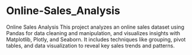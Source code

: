 # Online-Sales_Analysis
Online Sales Analysis  This project analyzes an online sales dataset using Pandas for data cleaning and manipulation, and visualizes insights with Matplotlib, Plotly, and Seaborn. It includes techniques like grouping, pivot tables, and data visualization to reveal key sales trends and patterns.
